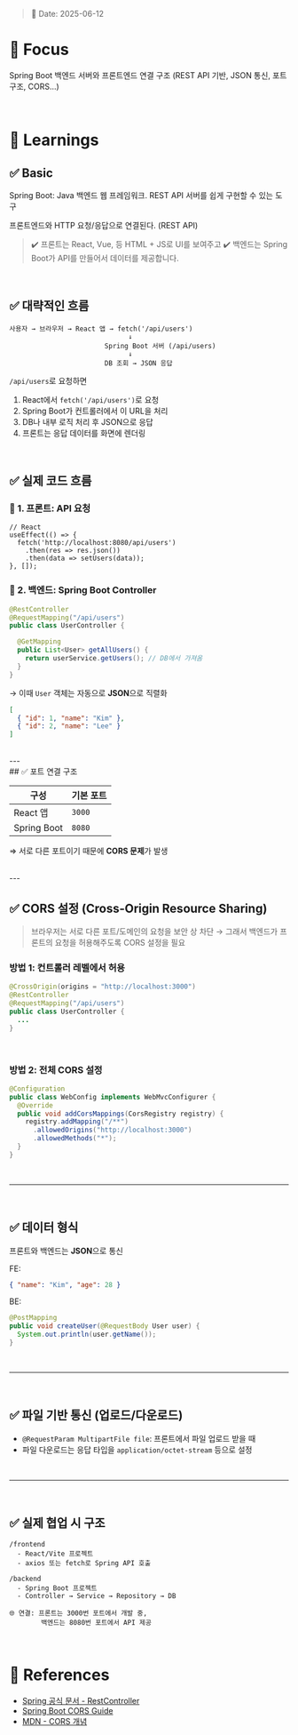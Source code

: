 > 📅 Date: 2025-06-12

# 📌 Focus

Spring Boot 백엔드 서버와 프론트엔드 연결 구조
(REST API 기반, JSON 통신, 포트 구조, CORS...)

<br />

# 📝 Learnings

## ✅ Basic

Spring Boot: Java 백엔드 웹 프레임워크. REST API 서버를 쉽게 구현할 수 있는 도구

프론트엔드와 HTTP 요청/응답으로 연결된다. (REST API)

> ✔️ 프론트는 React, Vue, 등 HTML + JS로 UI를 보여주고
> ✔️ 백엔드는 Spring Boot가 API를 만들어서 데이터를 제공합니다.

<br />

## ✅ 대략적인 흐름

```plaintext
사용자 → 브라우저 → React 앱 → fetch('/api/users')
                              ↓
                        Spring Boot 서버 (/api/users)
                              ↓
                        DB 조회 → JSON 응답
```

`/api/users`로 요청하면

1. React에서 `fetch('/api/users')`로 요청
2. Spring Boot가 컨트롤러에서 이 URL을 처리
3. DB나 내부 로직 처리 후 JSON으로 응답
4. 프론트는 응답 데이터를 화면에 렌더링

<br />

## ✅ 실제 코드 흐름

### 🔸 1. 프론트: API 요청

```tsx
// React
useEffect(() => {
  fetch('http://localhost:8080/api/users')
    .then(res => res.json())
    .then(data => setUsers(data));
}, []);
```

### 🔸 2. 백엔드: Spring Boot Controller

```java
@RestController
@RequestMapping("/api/users")
public class UserController {

  @GetMapping
  public List<User> getAllUsers() {
    return userService.getUsers(); // DB에서 가져옴
  }
}
```

→ 이때 `User` 객체는 자동으로 **JSON**으로 직렬화

```json
[
  { "id": 1, "name": "Kim" },
  { "id": 2, "name": "Lee" }
]
```
<br />
---
<br />
## ✅ 포트 연결 구조

| 구성          | 기본 포트  |
| ----------- | ------ |
| React 앱     | `3000` |
| Spring Boot | `8080` |

⇒ 서로 다른 포트이기 때문에 **CORS 문제**가 발생

<br />
---
<br />

## ✅ CORS 설정 (Cross-Origin Resource Sharing)

> 브라우저는 서로 다른 포트/도메인의 요청을 보안 상 차단
> → 그래서 백엔드가 프론트의 요청을 허용해주도록 CORS 설정을 필요

### 방법 1: 컨트롤러 레벨에서 허용

```java
@CrossOrigin(origins = "http://localhost:3000")
@RestController
@RequestMapping("/api/users")
public class UserController {
  ...
}
```

<br />

### 방법 2: 전체 CORS 설정

```java
@Configuration
public class WebConfig implements WebMvcConfigurer {
  @Override
  public void addCorsMappings(CorsRegistry registry) {
    registry.addMapping("/**")
      .allowedOrigins("http://localhost:3000")
      .allowedMethods("*");
  }
}
```

<br />

---

<br />

## ✅ 데이터 형식

프론트와 백엔드는 **JSON**으로 통신

FE:

```json
{ "name": "Kim", "age": 28 }
```

BE: 

```java
@PostMapping
public void createUser(@RequestBody User user) {
  System.out.println(user.getName());
}
```

<br />

---

<br />

## ✅ 파일 기반 통신 (업로드/다운로드)

* `@RequestParam MultipartFile file`: 프론트에서 파일 업로드 받을 때
* 파일 다운로드는 응답 타입을 `application/octet-stream` 등으로 설정

<br />

---

<br />

## ✅ 실제 협업 시 구조

```plaintext
/frontend
  - React/Vite 프로젝트
  - axios 또는 fetch로 Spring API 호출

/backend
  - Spring Boot 프로젝트
  - Controller → Service → Repository → DB

🌐 연결: 프론트는 3000번 포트에서 개발 중,
        백엔드는 8080번 포트에서 API 제공
```

<br />

# 🔗 References

* [Spring 공식 문서 - RestController](https://docs.spring.io/spring-framework/docs/current/reference/html/web.html#mvc-ann-restcontroller)
* [Spring Boot CORS Guide](https://spring.io/guides/gs/rest-service-cors/)
* [MDN - CORS 개념](https://developer.mozilla.org/ko/docs/Web/HTTP/CORS)
